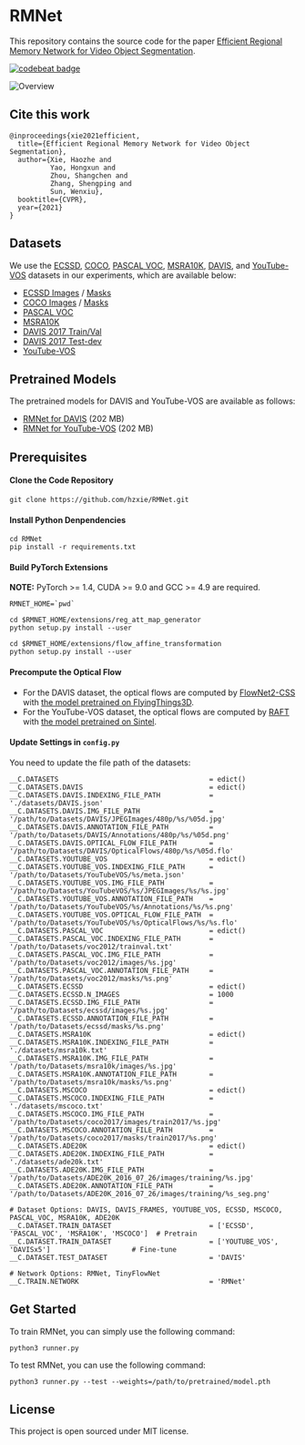 # RMNet

This repository contains the source code for the paper [Efficient Regional Memory Network for Video Object Segmentation](https://arxiv.org/abs/2103.12934).

[![codebeat badge](https://codebeat.co/badges/87cae494-10fb-440c-a65a-852645af23ff)](https://codebeat.co/projects/github-com-hzxie-rmnet-master)

![Overview](https://infinitescript.com/wordpress/wp-content/uploads/2021/03/RMNet-Overview.jpg)

## Cite this work

```
@inproceedings{xie2021efficient,
  title={Efficient Regional Memory Network for Video Object Segmentation},
  author={Xie, Haozhe and 
          Yao, Hongxun and 
          Zhou, Shangchen and 
          Zhang, Shengping and 
          Sun, Wenxiu},
  booktitle={CVPR},
  year={2021}
}
```

## Datasets

We use the [ECSSD](https://www.cse.cuhk.edu.hk/leojia/projects/hsaliency/dataset.html), [COCO](https://cocodataset.org/), [PASCAL VOC](http://host.robots.ox.ac.uk/pascal/VOC/), [MSRA10K](https://mmcheng.net/msra10k/), [DAVIS](https://davischallenge.org/), and [YouTube-VOS](http://youtube-vos.org/) datasets in our experiments, which are available below:

- [ECSSD Images](https://www.cse.cuhk.edu.hk/leojia/projects/hsaliency/data/ECSSD/images.zip) / [Masks](https://www.cse.cuhk.edu.hk/leojia/projects/hsaliency/data/ECSSD/ground_truth_mask.zip)
- [COCO Images](http://images.cocodataset.org/zips/train2017.zip) / [Masks](http://images.cocodataset.org/annotations/stuff_annotations_trainval2017.zip)
- [PASCAL VOC](http://host.robots.ox.ac.uk/pascal/VOC/voc2012/VOCtrainval_11-May-2012.tar)
- [MSRA10K](http://mftp.mmcheng.net/Data/MSRA10K_Imgs_GT.zip)
- [DAVIS 2017 Train/Val](https://data.vision.ee.ethz.ch/csergi/share/davis/DAVIS-2017-trainval-480p.zip)
- [DAVIS 2017 Test-dev](https://data.vision.ee.ethz.ch/csergi/share/davis/DAVIS-2017-test-dev-480p.zip)
- [YouTube-VOS](https://competitions.codalab.org/competitions/19544#participate)

## Pretrained Models

The pretrained models for DAVIS and YouTube-VOS are available as follows:

- [RMNet for DAVIS](https://gateway.infinitescript.com/?fileName=RMNet-DAVIS.pth) (202 MB)
- [RMNet for YouTube-VOS](https://gateway.infinitescript.com/?fileName=RMNet-YouTubeVOS.pth) (202 MB)

## Prerequisites

#### Clone the Code Repository

```
git clone https://github.com/hzxie/RMNet.git
```

#### Install Python Denpendencies

```
cd RMNet
pip install -r requirements.txt
```

#### Build PyTorch Extensions

**NOTE:** PyTorch >= 1.4, CUDA >= 9.0 and GCC >= 4.9 are required.

```
RMNET_HOME=`pwd`

cd $RMNET_HOME/extensions/reg_att_map_generator
python setup.py install --user

cd $RMNET_HOME/extensions/flow_affine_transformation
python setup.py install --user
```

#### Precompute the Optical Flow

- For the DAVIS dataset, the optical flows are computed by [FlowNet2-CSS](https://github.com/NVIDIA/flownet2-pytorch) with [the model pretrained on FlyingThings3D](https://drive.google.com/file/d/1hF8vS6YeHkx3j2pfCeQqqZGwA_PJq_Da/view?usp=sharing).
- For the YouTube-VOS dataset, the optical flows are computed by [RAFT](https://github.com/princeton-vl/RAFT) with [the model pretrained on Sintel](https://drive.google.com/file/d/1fubTHIa_b2C8HqfbPtKXwoRd9QsYxRL6/view?usp=sharing).

#### Update Settings in `config.py`

You need to update the file path of the datasets:

```
__C.DATASETS                                     = edict()
__C.DATASETS.DAVIS                               = edict()
__C.DATASETS.DAVIS.INDEXING_FILE_PATH            = './datasets/DAVIS.json'
__C.DATASETS.DAVIS.IMG_FILE_PATH                 = '/path/to/Datasets/DAVIS/JPEGImages/480p/%s/%05d.jpg'
__C.DATASETS.DAVIS.ANNOTATION_FILE_PATH          = '/path/to/Datasets/DAVIS/Annotations/480p/%s/%05d.png'
__C.DATASETS.DAVIS.OPTICAL_FLOW_FILE_PATH        = '/path/to/Datasets/DAVIS/OpticalFlows/480p/%s/%05d.flo'
__C.DATASETS.YOUTUBE_VOS                         = edict()
__C.DATASETS.YOUTUBE_VOS.INDEXING_FILE_PATH      = '/path/to/Datasets/YouTubeVOS/%s/meta.json'
__C.DATASETS.YOUTUBE_VOS.IMG_FILE_PATH           = '/path/to/Datasets/YouTubeVOS/%s/JPEGImages/%s/%s.jpg'
__C.DATASETS.YOUTUBE_VOS.ANNOTATION_FILE_PATH    = '/path/to/Datasets/YouTubeVOS/%s/Annotations/%s/%s.png'
__C.DATASETS.YOUTUBE_VOS.OPTICAL_FLOW_FILE_PATH  = '/path/to/Datasets/YouTubeVOS/%s/OpticalFlows/%s/%s.flo'
__C.DATASETS.PASCAL_VOC                          = edict()
__C.DATASETS.PASCAL_VOC.INDEXING_FILE_PATH       = '/path/to/Datasets/voc2012/trainval.txt'
__C.DATASETS.PASCAL_VOC.IMG_FILE_PATH            = '/path/to/Datasets/voc2012/images/%s.jpg'
__C.DATASETS.PASCAL_VOC.ANNOTATION_FILE_PATH     = '/path/to/Datasets/voc2012/masks/%s.png'
__C.DATASETS.ECSSD                               = edict()
__C.DATASETS.ECSSD.N_IMAGES                      = 1000
__C.DATASETS.ECSSD.IMG_FILE_PATH                 = '/path/to/Datasets/ecssd/images/%s.jpg'
__C.DATASETS.ECSSD.ANNOTATION_FILE_PATH          = '/path/to/Datasets/ecssd/masks/%s.png'
__C.DATASETS.MSRA10K                             = edict()
__C.DATASETS.MSRA10K.INDEXING_FILE_PATH          = './datasets/msra10k.txt'
__C.DATASETS.MSRA10K.IMG_FILE_PATH               = '/path/to/Datasets/msra10k/images/%s.jpg'
__C.DATASETS.MSRA10K.ANNOTATION_FILE_PATH        = '/path/to/Datasets/msra10k/masks/%s.png'
__C.DATASETS.MSCOCO                              = edict()
__C.DATASETS.MSCOCO.INDEXING_FILE_PATH           = './datasets/mscoco.txt'
__C.DATASETS.MSCOCO.IMG_FILE_PATH                = '/path/to/Datasets/coco2017/images/train2017/%s.jpg'
__C.DATASETS.MSCOCO.ANNOTATION_FILE_PATH         = '/path/to/Datasets/coco2017/masks/train2017/%s.png'
__C.DATASETS.ADE20K                              = edict()
__C.DATASETS.ADE20K.INDEXING_FILE_PATH           = './datasets/ade20k.txt'
__C.DATASETS.ADE20K.IMG_FILE_PATH                = '/path/to/Datasets/ADE20K_2016_07_26/images/training/%s.jpg'
__C.DATASETS.ADE20K.ANNOTATION_FILE_PATH         = '/path/to/Datasets/ADE20K_2016_07_26/images/training/%s_seg.png'

# Dataset Options: DAVIS, DAVIS_FRAMES, YOUTUBE_VOS, ECSSD, MSCOCO, PASCAL_VOC, MSRA10K, ADE20K
__C.DATASET.TRAIN_DATASET                        = ['ECSSD', 'PASCAL_VOC', 'MSRA10K', 'MSCOCO']  # Pretrain
__C.DATASET.TRAIN_DATASET                        = ['YOUTUBE_VOS', 'DAVISx5']                    # Fine-tune
__C.DATASET.TEST_DATASET                         = 'DAVIS'

# Network Options: RMNet, TinyFlowNet
__C.TRAIN.NETWORK                                = 'RMNet'
```

## Get Started

To train RMNet, you can simply use the following command:

```
python3 runner.py
```

To test RMNet, you can use the following command:

```
python3 runner.py --test --weights=/path/to/pretrained/model.pth
```

## License

This project is open sourced under MIT license.
